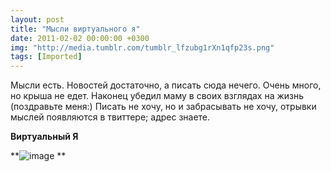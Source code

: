 ```yaml
---
layout: post
title: "Мысли виртуального я"
date: 2011-02-02 00:00:00 +0300
img: "http://media.tumblr.com/tumblr_lfzubg1rXn1qfp23s.png"
tags: [Imported]
---
```


Мысли есть. Новостей достаточно, а писать сюда нечего. Очень много, но крыша не едет. Наконец убедил маму в своих взглядах на жизнь (поздравьте меня:) Писать не хочу, но и забрасывать не хочу, отрывки мыслей появляются в твиттере; адрес знаете.

**Виртуальный Я**

**![image](http://media.tumblr.com/tumblr_lfzubg1rXn1qfp23s.png)
**